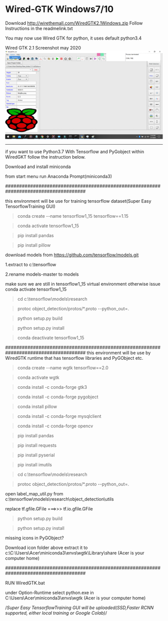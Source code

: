 # Wired-GTK Windows7/10
Download http://wirethemall.com/WiredGTK2.1Windows.zip
Follow Instructions in the readmelink.txt 

You may now use Wired GTK for python, it uses default python3.4 


Wired GTK 2.1 Screenshot may 2020
![](img.png)




----------------------------------------------------------------------------------------------------------





if you want to use Python3.7 With Tensorflow and PyGobject within WiredGKT follow the instruction below.

Download and install miniconda


from start menu run Anaconda Prompt(miniconda3)

#####################################################################################

this environment will be use for training tensorflow dataset(Super Easy TensorflowTraining GUI)

>conda create --name tensorflow1_15 tensorflow==1.15

>conda activate tensorflow1_15 

>pip install pandas

>pip install pillow

download models from https://github.com/tensorflow/models.git

1.extract to c:\tensorflow

2.rename models-master to models

make sure we are still in tensorflow1_15 virtual environment otherwise issue conda activate tensorflow1_15 

>cd c:\tensorflow\models\research

>protoc object_detection/protos/*.proto --python_out=.

>python setup.py build

>python setup.py install

>conda deactivate tensorflow1_15 


#####################################################################################
this environment will be use by WiredGTK runtime that has tensorflow libraries and PyGObject etc.

>conda create --name wgtk tensorflow==2.0

>conda activate wgtk 

>conda install -c conda-forge gtk3

>conda install -c conda-forge pygobject

>conda install pillow

>conda install -c conda-forge mysqlclient

>conda install -c conda-forge opencv

>pip install pandas

>pip install requests

>pip install pyserial

>pip install imutils

>cd c:\tensorflow\models\research

>protoc object_detection/protos/*.proto --python_out=.

open label_map_util.py from c:\tensorflow\models\research\object_detection\utils

replace tf.gfile.GFile ===>>> tf.io.gfile.GFile

>python setup.py build

>python setup.py install

missing icons in PyGObject?

Download icon folder above extract it to c:\C:\Users\Acer\miniconda3\envs\wgtk\Library\share (Acer is your computer home)

#####################################################################################

RUN WiredGTK.bat

under Option-Runtime select python.exe in C:\Users\Acer\miniconda3\envs\wgtk	(Acer is your computer home)




/*Super Easy TensorflowTraining GUI will be uploaded(SSD,Faster RCNN supported, either local training or Google Colab)*/ 






